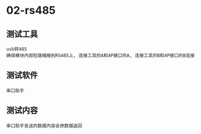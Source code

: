 # 02-rs485

## 测试工具
    usb转485
    确保模块内部短路帽接到RS485上, 连接工具的A和4P接口的A, 连接工具的B和4P接口的B连接

## 测试软件
    串口助手

## 测试内容
    串口助手发送的数据内容会原数据返回
